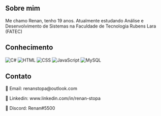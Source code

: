 ## Sobre mim
Me chamo Renan, tenho 19 anos. Atualmente estudando Análise e Desenvolvimento de Sistemas na Faculdade de Tecnologia Rubens Lara (FATEC)

## Conhecimento
<div style="display: inline_block">
  <img target="_blank" align="center" alt="C#" src="https://img.shields.io/badge/C%23-239120?style=for-the-badge&logo=c-sharp&logoColor=white">
  <img target="_blank" align="center" alt="HTML" src="https://img.shields.io/badge/HTML5-E34F26?style=for-the-badge&logo=html5&logoColor=white">
  <img target="_blank" align="center" alt="CSS" src="https://img.shields.io/badge/CSS3-1572B6?style=for-the-badge&logo=css3&logoColor=white">
  <img target="_blank" align="center" alt="JavaScript" src="https://img.shields.io/badge/JavaScript-323330?style=for-the-badge&logo=javascript&logoColor=F7DF1E">
  <img target="_blank" align="center" alt="MySQL" src="https://img.shields.io/badge/MySQL-6699cc?style=for-the-badge&logo=mysql&logoColor=white">
</div>

## Contato
<p>📧 Email: renanstopa@outlook.com</p>
<p>💼 Linkedin: www.linkedin.com/in/renan-stopa</p>
<p>💬 Discord: Renan#5500</p>
